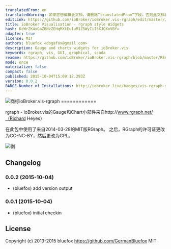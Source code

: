 ```yaml
---
translatedFrom: en
translatedWarning: 如果您想编辑此文档，请删除“translatedFrom”字段，否则此文档将再次自动翻译
editLink: https://github.com/ioBroker/ioBroker.vis-rgraph/edit/master//README.md
title: ioBroker Visualisation - rgraph style Widgets
hash: KcWrZK4xGaZBNzZEHqMXtEu1uM1Z5WyIiI5XJOXoVBY=
adapter: true
license: MIT
authors: bluefox <dogafox@gmail.com>
description: Gauge and charts widgets for ioBroker.vis
keywords: rgraph, vis, GUI, graphical, scada
readme: https://github.com/ioBroker/ioBroker.vis-rgraph/blob/master/README.md
mode: once
materialize: false
compact: false
published: 2015-10-04T15:09:12.293Z
version: 0.0.2
BADGE-Number of Installations: http://iobroker.live/badges/vis-rgraph-stable.svg
---
```

![商标](zh-cn/adapterref/iobroker.vis-rgraph/../../../en/adapterref/iobroker.vis-rgraph/admin/rgraph.png)ioBroker.vis-rgraph ============

rgraph  -  ioBroker.vis的Gauge和Chart小部件来自http://www.rgraph.net/（Richard Heyes）

在此包中使用了来自2014-03-28的MIT版RGraph。
之后，RGraph的许可证更改为CC-NC-BY，然后更改为GPL。

![例](zh-cn/adapterref/iobroker.vis-rgraph/../../../en/adapterref/iobroker.vis-rgraph/img/widgets.png)

## Changelog
### 0.0.2 (2015-10-04)
- (bluefox) add version output

### 0.0.1 (2015-10-04)
- (bluefox) initial checkin

## License
 Copyright (c) 2013-2015 bluefox https://github.com/GermanBluefox
 MIT